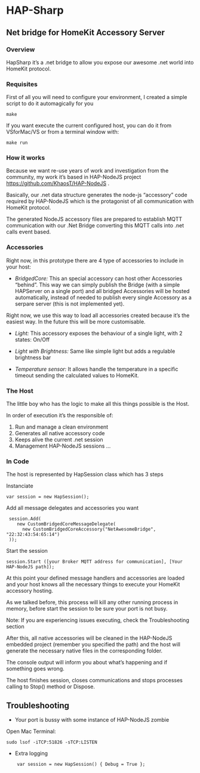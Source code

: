 # HAP-Sharp
## Net bridge for HomeKit Accessory Server  

### Overview

 HapSharp it’s a .net bridge to allow you expose our awesome .net world into HomeKit protocol.

### Requisites

First of all you will need to configure your environment, I created a simple script to do it automagically for you

    make

If you want execute the current configured host, you can do it from VSforMac/VS or from a terminal window with:

    make run

### How it works

Because we want re-use years of work and investigation from the community, my work it’s based in HAP-NodeJS project https://github.com/KhaosT/HAP-NodeJS .

Basically, our .net data structure generates the node-js “accessory” code required by HAP-NodeJS which is the protagonist of all communication with HomeKit protocol.

The generated NodeJS accessory files are prepared to establish MQTT communication with our .Net Bridge converting this MQTT calls into .net calls event based.

### Accessories

Right now, in this prototype there are 4 type of accessories to include in your host:

* *BridgedCore:* This an special accessory can host other Accessories “behind”. This way we can simply publish the Bridge (with a simple HAPServer on a single port) and all bridged Accessories will be hosted automatically, instead of needed to publish every single Accessory as a serpare server (this is not implemented yet).


Right now, we use this way to load all accessories created because it’s the easiest way. In the future this will be more customisable.

* *Light:* This accessory exposes the behaviour of a single light, with 2 states: On/Off

* *Light with Brightness:* Same like simple light but adds a regulable brightness bar

* *Temperature sensor:* It allows handle the temperature in a specific timeout sending the calculated values to HomeKit.


### The Host

The little boy who has the logic to make all this things possible is the Host. 

In order of execution it’s the responsible of:
1. Run and manage a clean environment
2. Generates all native accessory code
3. Keeps alive the current .net session
4. Management HAP-NodeJS sessions …  

### In Code

The host is represented by HapSession class which has 3 steps

Instanciate

```
var session = new HapSession(); 
```

Add all message delegates and accessories you want

```
 session.Add(
    new CustomBridgedCoreMessageDelegate(
      new CustomBridgedCoreAccessory("NetAwesomeBridge", "22:32:43:54:65:14")
 ));
```

Start the session

```
session.Start ([your Broker MQTT address for communication], [Your HAP-NodeJS path]);
```

At this point your defined message handlers and accessories are loaded and your host knows all the necessary things to execute your HomeKit accessory hosting. 

As we talked before, this process will kill any other running process in memory, before start the session to be sure your port is not busy. 

Note: If you are experiencing issues executing, check the Troubleshooting section

After this, all native accessories will be cleaned in the HAP-NodeJS embedded project (remember you specified the path) and the host will generate the necessary native files in the corresponding folder.

The console output will inform you about what’s happening and if something goes wrong.

The host finishes session, closes communications and stops processes calling to Stop() method or Dispose.


## Troubleshooting

* Your port is bussy with some instance of HAP-NodeJS zombie

Open Mac Terminal:

```
sudo lsof -iTCP:51826 -sTCP:LISTEN
```

* Extra logging

```
    var session = new HapSession() { Debug = True };
```
